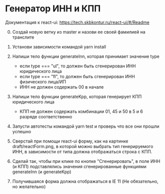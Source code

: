# Генератор ИНН и КПП

Документация к react-ui: https://tech.skbkontur.ru/react-ui/#/Readme

0. Создай новую ветку из master и назови ее своей фамилией на транслите

1. Установи зависимости командой yarn install

2. Напиши тело функции generateInn, которая принимает значение type
	- если type === "ul", то должен быть сгенерирован ИНН юридического лица
	- если type === "fl", то должен быть сгенерирован ИНН физического лица/ИП
	- ИНН не должен содержать 00 в начале

3. Напиши тело функции generateKpp, которая генерирует КПП юридического лица 
	- КПП не должен содержать комбинации 01, 45 и 50 в 5 и 6 разряде соответственно

4. Запусти автотесты командой yarn test и проверь что все они прошли успешно

5. Cверстай при помощи react-ui форму, как на картинке draft/reactForm.png, в которой можно выбрать тип генерируемого ИНН, 
в зависимости от типа должна отображаться строка с КПП. 

6. Сделай так, чтобы при клике по кнопке "Сгенерировать", в поле ИНН (и КПП) подставлялись значения 
сгенерированные функциями generateInn (и generateKpp) 

7. Получившаяся форма должна отображаться в IE 11 (Не обязательно, но желательно)
